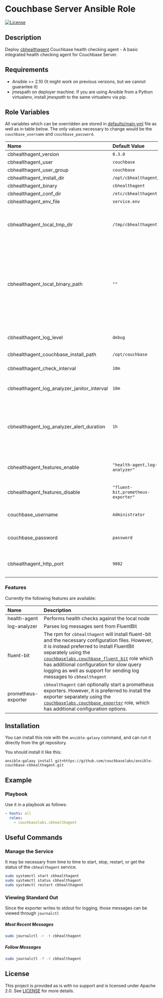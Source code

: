 # Couchbase Server Ansible Role

[![License](https://img.shields.io/github/license/couchbaselabs/ansible-couchbase-exporter.svg)](https://www.apache.org/licenses/LICENSE-2.0)


## Description

Deploy [cbhealthagent](https://docs.couchbase.com/cmos/current/index.html) Couchbase health checking agent - A basic integrated health checking agent for Couchbase Server.

## Requirements

-   Ansible >= 2.10 (It might work on previous versions, but we cannot guarantee it)
-   jmespath on deployer machine. If you are using Ansible from a Python virtualenv, install _jmespath_ to the same virtualenv via pip.


## Role Variables

All variables which can be overridden are stored in [defaults/main.yml](defaults/main.yml) file as well as in table below.  The only values necessary to change would be the `couchbase_username` and `couchbase_password`.

| **Name**           | **Default Value** | **Description**                    |
| :-------------- | :------------- | :-----------------------------------|
| cbhealthagent_version | `0.3.0` |  |
| cbhealthagent_user | `couchbase` |  |
| cbhealthagent_user_group | `couchbase` |  |
| cbhealthagent_install_dir | `/opt/cbhealthagent/bin` |  |
| cbhealthagent_binary | `cbhealthagent` |  |
| cbhealthagent_conf_dir | `/etc/cbhealthagent` |  |
| cbhealthagent_env_file | `service.env` |  |
| cbhealthagent_local_tmp_dir |  `/tmp/cbhealthagent` | path to where the binary will be downloaded to on the controller |
| cbhealthagent_local_binary_path | `""` | Full path to the local binary if already downloaded on the controller.  This should only be set, if ansible is not downloading the binary and you have
| cbhealthagent_log_level | `debug` | Level to log at.  Can be: debug, info, warn, error |
| cbhealthagent_couchbase_install_path | `/opt/couchbase` |  |
| cbhealthagent_check_interval | `10m` | How often to refresh health check data. |
| cbhealthagent_log_analyzer_janitor_interval | `10m` | How often to clean up stale log alerts. |
| cbhealthagent_log_analyzer_alert_duration | `1h` | How long will log alerts fire before they are cleaned up, if no matching message is seen in the meantime. |
| cbhealthagent_features_enable | `"health-agent,log-analyzer"` | Features to enable. Overrides `features.auto` |
| cbhealthagent_features_disable | `"fluent-bit,prometheus-exporter"` | Features to disable. Overrides `features.auto` |
| couchbase_username | `Administrator` | The Couchbase user to use. |
| couchbase_password | `password` | The Couchbase password to use. |
| cbhealthagent_http_port | `9082` | Port that exposes the agent REST API |

### Features

Currently the following features are available:

| **Name**      | **Description**                    |
| :------------ | :-----------------------------------|
| health-agent | Performs health checks against the local node |
| log-analyzer | Parses log messages sent from FluentBit |
| fluent-bit | The rpm for `cbhealthagent` will install fluent-bit and the necessary configuration files.  However, it is instead preferred to install FluentBit separately using the [`couchbaselabs.couchbase_fluent_bit`](https://github.com/couchbaselabs/ansible-couchbase-fluent-bit) role which has additional configuration for slow query logging as well as support for sending log messages to `cbhealthagent` |
| prometheus-exporter | `cbhealthagent` can optionally start a prometheus exporters.  However, it is preferred to install the exporter separately using the [`couchbaselabs.couchbase_exporter`](https://github.com/couchbaselabs/ansible-couchbase-fluent-bit) role, which has additional configuration options.

## Installation

You can install this role with the `ansible-galaxy` command, and can run it
directly from the git repository.

You should install it like this:

```
ansible-galaxy install git+https://github.com/couchbaselabs/ansible-couchbase-cbhealthagent.git
```

## Example

### Playbook

Use it in a playbook as follows:

```yaml
- hosts: all
  roles:
    - couchbaselabs.cbhealthagent
```

## Useful Commands

### Manage the Service

It may be necessary from time to time to start, stop, restart, or get the status of the `cbhealthagent` service.

```bash
sudo systemctl start cbhealthagent
sudo systemctl status cbhealthagent
sudo systemctl restart cbhealthagent
```

### Viewing Standard Out

Since the exporter writes to stdout for logging, those messages can be viewed through `journalctl`

##### Most Recent Messages

```bash
sudo journalctl -r -t cbhealthagent
```

##### Follow Messages

```bash
sudo journalctl -f -t cbhealthagent
```

## License

This project is provided as is with no support and is licensed under Apache 2.0. See [LICENSE](/LICENSE) for more details.

